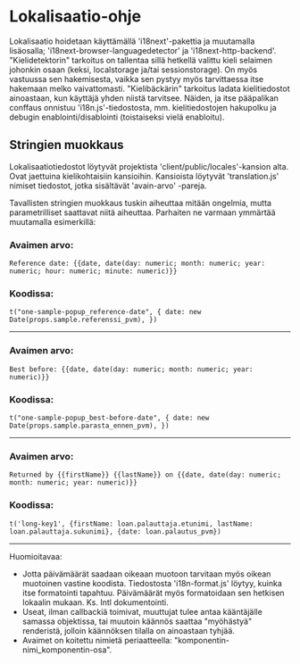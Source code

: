 # Lokalisaatio-ohje

Lokalisaatio hoidetaan käyttämällä 'i18next'-pakettia ja muutamalla lisäosalla; 'i18next-browser-languagedetector' ja 'i18next-http-backend'. "Kielidetektorin" tarkoitus on tallentaa sillä hetkellä valittu kieli selaimen johonkin osaan (keksi, localstorage ja/tai sessionstorage). On myös vastuussa sen hakemisesta, vaikka sen pystyy myös tarvittaessa itse hakemaan melko vaivattomasti. "Kielibäckärin" tarkoitus ladata kielitiedostot ainoastaan, kun käyttäjä yhden niistä tarvitsee. Näiden, ja itse pääpalikan conffaus onnistuu 'i18n.js'-tiedostosta, mm. kielitiedostojen hakupolku ja debugin enablointi/disablointi (toistaiseksi vielä enabloitu).

## Stringien muokkaus
Lokalisaatiotiedostot löytyvät projektista 'client/public/locales'-kansion alta. Ovat jaettuina kielikohtaisiin kansioihin. Kansioista löytyvät 'translation.js' nimiset tiedostot, jotka sisältävät 'avain-arvo' -pareja. 

Tavallisten stringien muokkaus tuskin aiheuttaa mitään ongelmia, mutta parametrilliset saattavat niitä aiheuttaa. Parhaiten ne varmaan ymmärtää muutamalla esimerkillä:

### Avaimen arvo:
`Reference date: {{date, date(day: numeric; month: numeric; year: numeric; hour: numeric; minute: numeric)}}`

### Koodissa: 
`t("one-sample-popup_reference-date", { date: new Date(props.sample.referenssi_pvm), })`
***
### Avaimen arvo: 
`Best before: {{date, date(day: numeric; month: numeric; year: numeric)}}`

### Koodissa: 
`t("one-sample-popup_best-before-date", { date: new Date(props.sample.parasta_ennen_pvm), })`
***
### Avaimen arvo: 
`Returned by {{firstName}} {{lastName}} on {{date, date(day: numeric; month: numeric; year: numeric)}}`

### Koodissa:
`t('long-key1', {firstName: loan.palauttaja.etunimi, lastName: loan.palauttaja.sukunimi}, {date: loan.palautus_pvm})`
***
Huomioitavaa:
- Jotta päivämäärät saadaan oikeaan muotoon tarvitaan myös oikean muotoinen vastine koodista. Tiedostosta 'i18n-format.js' löytyy, kuinka itse formatointi tapahtuu. Päivämäärät myös formatoidaan sen hetkisen lokaalin mukaan. Ks. Intl dokumentointi. 
- Useat, ilman callbackiä toimivat, muuttujat tulee antaa kääntäjälle samassa objektissa, tai muutoin käännös saattaa "myöhästyä" renderistä, jolloin käännöksen tilalla on ainoastaan tyhjää.
- Avaimet on koitettu nimietä periaatteella: "komponentin-nimi_komponentin-osa".
